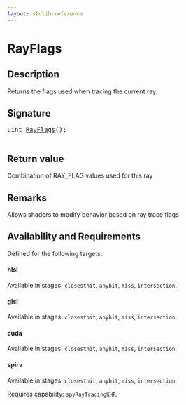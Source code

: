 ```yaml
---
layout: stdlib-reference
---
```


# RayFlags

## Description

Returns the flags used when tracing the current ray.



## Signature 

<pre>
<span class="code_keyword">uint</span> <a href="rayflags-03.md">RayFlags</a>();

</pre>

## Return value
Combination of RAY_FLAG values used for this ray

## Remarks
Allows shaders to modify behavior based on ray trace flags


## Availability and Requirements

Defined for the following targets:

#### hlsl
Available in stages: `closesthit`, `anyhit`, `miss`, `intersection`.

#### glsl
Available in stages: `closesthit`, `anyhit`, `miss`, `intersection`.

#### cuda
Available in stages: `closesthit`, `anyhit`, `miss`, `intersection`.

#### spirv
Available in stages: `closesthit`, `anyhit`, `miss`, `intersection`.

Requires capability: `spvRayTracingKHR`.



<script>
// Fix .md links to .html when on ReadTheDocs
if (window.location.hostname.includes('readthedocs') || 
    window.location.hostname.includes('rtfd.io')) {
  document.addEventListener('DOMContentLoaded', function() {
    const links = document.querySelectorAll('a');
    links.forEach(link => {
      const href = link.getAttribute('href');
      if (href && href.includes('.md')) {
        // This regex will handle .md links with or without fragment identifiers or query parameters
        link.href = link.href.replace(/(.+)\.md(#[^?]*)?(\?.*)?$/, '$1.html$2$3');
      }
    });
  });
}
</script>
